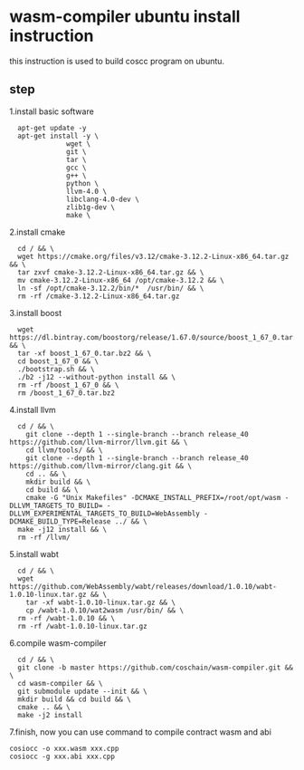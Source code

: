 # wasm-compiler ubuntu install instruction
  this instruction is used to build coscc program on ubuntu.
## step
  1.install basic software
  ```
    apt-get update -y
    apt-get install -y \
                wget \
                git \
                tar \
                gcc \
                g++ \
                python \
                llvm-4.0 \
                libclang-4.0-dev \
                zlib1g-dev \	
                make \
  ```
  
  2.install cmake
  ```
    cd / && \
    wget https://cmake.org/files/v3.12/cmake-3.12.2-Linux-x86_64.tar.gz && \
    tar zxvf cmake-3.12.2-Linux-x86_64.tar.gz && \
    mv cmake-3.12.2-Linux-x86_64 /opt/cmake-3.12.2 && \
    ln -sf /opt/cmake-3.12.2/bin/*  /usr/bin/ && \
    rm -rf /cmake-3.12.2-Linux-x86_64.tar.gz
  ```
  
  3.install boost
  ```
    wget https://dl.bintray.com/boostorg/release/1.67.0/source/boost_1_67_0.tar.bz2 && \
    tar -xf boost_1_67_0.tar.bz2 && \
    cd boost_1_67_0 && \
    ./bootstrap.sh && \
    ./b2 -j12 --without-python install && \
    rm -rf /boost_1_67_0 && \
    rm /boost_1_67_0.tar.bz2
  ```
  
  4.install llvm
  ```
    cd / && \
	  git clone --depth 1 --single-branch --branch release_40 https://github.com/llvm-mirror/llvm.git && \
	  cd llvm/tools/ && \
	  git clone --depth 1 --single-branch --branch release_40 https://github.com/llvm-mirror/clang.git && \
	  cd .. && \
	  mkdir build && \
	  cd build && \
	  cmake -G "Unix Makefiles" -DCMAKE_INSTALL_PREFIX=/root/opt/wasm -DLLVM_TARGETS_TO_BUILD= -DLLVM_EXPERIMENTAL_TARGETS_TO_BUILD=WebAssembly -DCMAKE_BUILD_TYPE=Release ../ && \
    make -j12 install && \
    rm -rf /llvm/
  ```
  
  5.install wabt
  ```
    cd / && \
  	wget https://github.com/WebAssembly/wabt/releases/download/1.0.10/wabt-1.0.10-linux.tar.gz && \
	  tar -xf wabt-1.0.10-linux.tar.gz && \
	  cp /wabt-1.0.10/wat2wasm /usr/bin/ && \
    rm -rf /wabt-1.0.10 && \
    rm -rf /wabt-1.0.10-linux.tar.gz
  ```
  
  6.compile wasm-compiler
  ```
    cd / && \
    git clone -b master https://github.com/coschain/wasm-compiler.git && \
    cd wasm-compiler && \
    git submodule update --init && \
    mkdir build && cd build && \
    cmake .. && \
    make -j2 install
  ```
  
  7.finish, now you can use command to compile contract wasm and abi
  ```
  cosiocc -o xxx.wasm xxx.cpp
  cosiocc -g xxx.abi xxx.cpp
  ```

